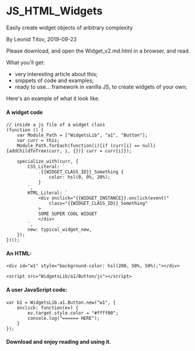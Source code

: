 # JS_HTML_Widgets
Easily create widget objects of arbitrary complexity

By Leonid Titov, 2019-09-23

Please download, and open the Widget_v2.md.html in a browser, and read.

What you'll get:

- very interesting article about this;
- snippets of code and examples;
- ready to use... framework in vanilla JS, to create widgets of your own;

Here's an example of what it look like.

#### A widget code

```
// inside a js file of a widget class
(function () {
	var Module_Path = ["WidgetsLib", "a1", "Button"];
	var curr = this;
	Module_Path.forEach(function(i){if (curr[i] == null) {addChildToTree(curr, i, {})} curr = curr[i]});

	specialize_with(curr, {
		CSS_Literal: `
			.{{WIDGET_CLASS_ID}}_Something {
				color: hsl(0, 0%, 20%);
			}
		`,
		HTML_Literal: `
			<div onclick="{{WIDGET_INSTANCE}}.onclick(event)"
				class="{{WIDGET_CLASS_ID}}_Something"
			>
			SOME SUPER COOL WIDGET
			</div>
		`,
		new: typical_widget_new,
	});
})();
```

#### An HTML:

```
<div id="w1" style="background-color: hsl(200, 50%, 50%);"></div>

<script src="WidgetsLib/a1/Button/js"></script>
```

#### A user JavaScript code:

```
var b1 = WidgetsLib.a1.Button.new("w1", {
	onclick: function(ev) {
		ev.target.style.color = "#ffff00";
		console.log("====== HERE");
	}
});
```

#### Download and enjoy reading and using it.
